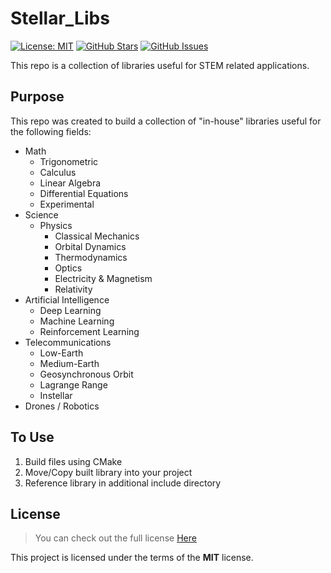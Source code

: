 # Stellar_Libs
[![License: MIT](https://img.shields.io/badge/License-MIT-yellow.svg)](https://github.com/k5tuck/Stellar_Libs/blob/master/LICENSE) [![GitHub Stars](https://img.shields.io/github/stars/k5tuck/Stellar_Libs.svg)](https://github.com/k5tuck/Stellar_Libs/stargazers) [![GitHub Issues](https://img.shields.io/github/issues/k5tuck/Stellar_Libs.svg)](https://github.com/k5tuck/Stellar_Libs/issues) 

This repo is a collection of libraries useful for STEM related applications.

## Purpose

This repo was created to build a collection of "in-house" libraries useful for the following fields:

- Math
	- Trigonometric
	- Calculus
	- Linear Algebra
	- Differential Equations
	- Experimental
- Science
	- Physics
		- Classical Mechanics
		- Orbital Dynamics
		- Thermodynamics
		- Optics
		- Electricity & Magnetism
		- Relativity
- Artificial Intelligence
	- Deep Learning
	- Machine Learning
	- Reinforcement Learning
- Telecommunications
	- Low-Earth
	- Medium-Earth
	- Geosynchronous Orbit
	- Lagrange Range
	- Instellar
- Drones / Robotics

## To Use

1. Build files using CMake
2. Move/Copy built library into your project
3. Reference library in additional include directory

## License

>You can check out the full license [Here](https://github.com/k5tuck/Stellar_Libs/blob/master/LICENSE)

This project is licensed under the terms of the **MIT** license.